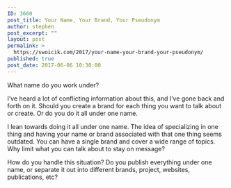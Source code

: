 ```yaml
---
ID: 3660
post_title: Your Name, Your Brand, Your Pseudonym
author: stephen
post_excerpt: ""
layout: post
permalink: >
  https://swoicik.com/2017/your-name-your-brand-your-pseudonym/
published: true
post_date: 2017-06-06 10:30:00
---
```

<p id="4d65" class="graf graf--p graf-after--h3">What name do you work under?</p>
<p id="2091" class="graf graf--p graf-after--p">I’ve heard a lot of conflicting information about this, and I’ve gone back and forth on it. Should you create a brand for each thing you want to talk about or create. Or do you do it all under one name.</p>
<p id="4654" class="graf graf--p graf-after--p">I lean towards doing it all under one name. The idea of specializing in one thing and having your name or brand associated with that one thing seems outdated. You can have a single brand and cover a wide range of topics. Why limit what you can talk about to stay on message?</p>
<p id="efcf" class="graf graf--p graf-after--p graf--trailing">How do you handle this situation? Do you publish everything under one name, or separate it out into different brands, project, websites, publications, etc?</p>